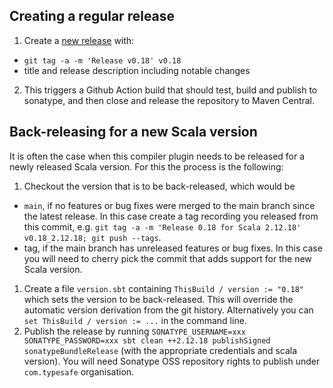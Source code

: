 ## Creating a regular release

1. Create a [new release](https://github.com/lightbend/genjavadoc/releases/new) with:
  * `git tag -a -m 'Release v0.18' v0.18`
  * title and release description including notable changes
2. This triggers a Github Action build that should test, build and publish to sonatype, and then close and release the repository to Maven Central.

## Back-releasing for a new Scala version

It is often the case when this compiler plugin needs to be released for a newly released Scala version. For this the process is the following:

1. Checkout the version that is to be back-released, which would be
  * `main`, if no features or bug fixes were merged to the main branch since the latest release. In this case create a tag recording you released from this commit, e.g. `git tag -a -m 'Release 0.18 for Scala 2.12.18' v0.18_2.12.18; git push --tags`.
  * tag, if the main branch has unreleased features or bug fixes. In this case you will need to cherry pick the commit that adds support for the new Scala version.
1. Create a file `version.sbt` containing `ThisBuild / version := "0.18"` which sets the version to be back-released. This will override the automatic version derivation from the git history. Alternatively you can `set ThisBuild / version := ...` in the command line.
1. Publish the release by running `SONATYPE_USERNAME=xxx SONATYPE_PASSWORD=xxx sbt clean ++2.12.18 publishSigned sonatypeBundleRelease` (with the appropriate credentials and scala version). You will need Sonatype OSS repository rights to publish under `com.typesafe` organisation.
